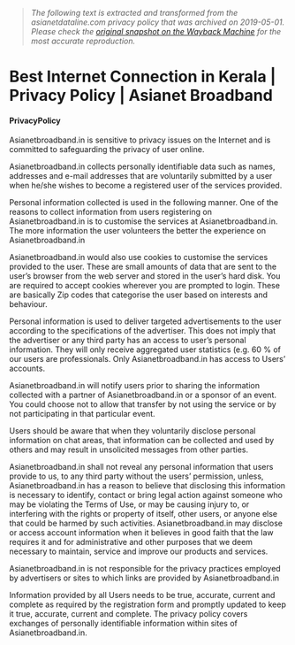> *The following text is extracted and transformed from the asianetdataline.com privacy policy that was archived on 2019-05-01. Please check the [original snapshot on the Wayback Machine](https://web.archive.org/web/20190501144915id_/http%3A//asianetbroadband.in/privacypolicy) for the most accurate reproduction.*

# Best Internet Connection in Kerala | Privacy Policy | Asianet Broadband

#### PrivacyPolicy

Asianetbroadband.in is sensitive to privacy issues on the Internet and is committed to safeguarding the privacy of user online.

Asianetbroadband.in collects personally identifiable data such as names, addresses and e-mail addresses that are voluntarily submitted by a user when he/she wishes to become a registered user of the services provided.

Personal information collected is used in the following manner. One of the reasons to collect information from users registering on Asianetbroadband.in is to customise the services at Asianetbroadband.in. The more information the user volunteers the better the experience on Asianetbroadband.in

Asianetbroadband.in would also use cookies to customise the services provided to the user. These are small amounts of data that are sent to the user’s browser from the web server and stored in the user’s hard disk. You are required to accept cookies wherever you are prompted to login. These are basically Zip codes that categorise the user based on interests and behaviour.

Personal information is used to deliver targeted advertisements to the user according to the specifications of the advertiser. This does not imply that the advertiser or any third party has an access to user’s personal information. They will only receive aggregated user statistics (e.g. 60 % of our users are professionals. Only Asianetbroadband.in has access to Users’ accounts.

Asianetbroadband.in will notify users prior to sharing the information collected with a partner of Asianetbroadband.in or a sponsor of an event. You could choose not to allow that transfer by not using the service or by not participating in that particular event.

Users should be aware that when they voluntarily disclose personal information on chat areas, that information can be collected and used by others and may result in unsolicited messages from other parties.

Asianetbroadband.in shall not reveal any personal information that users provide to us, to any third party without the users’ permission, unless, Asianetbroadband.in has a reason to believe that disclosing this information is necessary to identify, contact or bring legal action against someone who may be violating the Terms of Use, or may be causing injury to, or interfering with the rights or property of itself, other users, or anyone else that could be harmed by such activities. Asianetbroadband.in may disclose or access account information when it believes in good faith that the law requires it and for administrative and other purposes that we deem necessary to maintain, service and improve our products and services.

Asianetbroadband.in is not responsible for the privacy practices employed by advertisers or sites to which links are provided by Asianetbroadband.in

Information provided by all Users needs to be true, accurate, current and complete as required by the registration form and promptly updated to keep it true, accurate, current and complete. The privacy policy covers exchanges of personally identifiable information within sites of Asianetbroadband.in.
